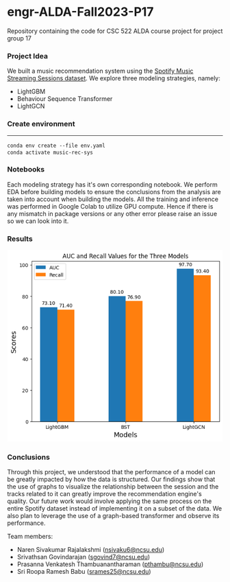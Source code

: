 # engr-ALDA-Fall2023-P17
Repository containing the code for CSC 522 ALDA course project for project group 17

### Project Idea
We built a music recommendation system using the [Spotify Music Streaming Sessions dataset](https://www.aicrowd.com/challenges/spotify-sequential-skip-prediction-challenge/dataset_files). We explore three modeling strategies, namely:
- LightGBM
- Behaviour Sequence Transformer
- LightGCN

### Create environment
---
```
conda env create --file env.yaml
conda activate music-rec-sys
```
### Notebooks
Each modeling strategy has it's own corresponding notebook. We perform EDA before building models to ensure the conclusions from the analysis are taken into account when building the models. All the training and inference was performed in Google Colab to utilize GPU compute. Hence if there is any mismatch in package versions or any other error please raise an issue so we can look into it.

### Results
![Final scores of the 3 models](images/results.png)

### Conclusions
Through this project, we understood that the performance of a model can be greatly impacted by how the data is structured. Our findings show that the use of graphs to visualize the relationship between the session and the tracks related to it can greatly improve the recommendation engine's quality. Our future work would involve applying the same process on the entire Spotify dataset instead of implementing it on a subset of the data. We also plan to leverage the use of a graph-based transformer and observe its performance.

Team members:
- Naren Sivakumar Rajalakshmi (nsivaku6@ncsu.edu)
- Srivathsan Govindarajan (sgovind7@ncsu.edu)
- Prasanna Venkatesh Thambuanantharaman (pthambu@ncsu.edu)
- Sri Roopa Ramesh Babu (srames25@ncsu.edu)

